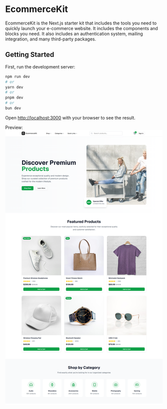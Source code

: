 # EcommerceKit

EcommerceKit is the Next.js starter kit that includes the tools you need to quickly launch your e-commerce website. It includes the components and blocks you need. It also includes an authentication system, mailing integration, and many third-party packages.

## Getting Started

First, run the development server:

```bash
npm run dev
# or
yarn dev
# or
pnpm dev
# or
bun dev
```

Open [http://localhost:3000](http://localhost:3000) with your browser to see the result.

Preview:
![alt text](https://github.com/bundui/ecommerce-kit/blob/main/public/preview.png?raw=true "EcommerceKit Preview")
